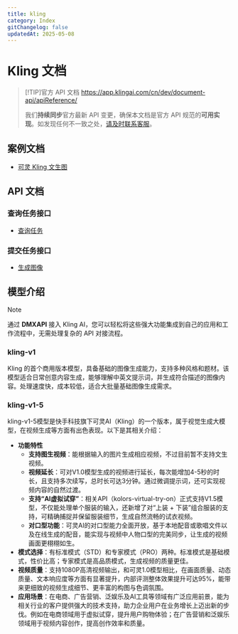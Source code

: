```yaml
---
title: kling
category: Index
gitChangelog: false
updatedAt: 2025-05-08
---
```


# Kling 文档

> [!TIP]官方 API 文档
> https://app.klingai.com/cn/dev/document-api/apiReference/
> 
> 我们**持续同步**官方最新 API 变更，确保本文档是官方 API 规范的**可用实现**。如发现任何不一致之处，[请及时联系客服](https://dmxapi.cn/models.html#contact)。



## 案例文档


- [可灵 Kling 文生图](kling-text-to-image.md)


## API 文档

### 查询任务接口

- [查询任务](./api/query-api.md)

### 提交任务接口

- [生成图像](./api/generate-image.md)

## 模型介绍

> [!NOTE]
> 通过 **DMXAPI** 接入 Kling AI，您可以轻松将这些强大功能集成到自己的应用和工作流程中，无需处理复杂的 API 对接流程。


### kling-v1

Kling 的首个商用版本模型，具备基础的图像生成能力，支持多种风格和题材。该模型适合日常创意内容生成，能够理解中英文提示词，并生成符合描述的图像内容。处理速度快，成本较低，适合大批量基础图像生成需求。

### kling-v1-5

kling-v1-5模型是快手科技旗下可灵AI（Kling）的一个版本，属于视觉生成大模型，在视频生成等方面有出色表现。以下是其相关介绍：
- **功能特性**
    - **支持图生视频**：能根据输入的图片生成相应视频，不过目前暂不支持文生视频。
    - **视频延长**：可对V1.0模型生成的视频进行延长，每次能增加4-5秒的时长，且支持多次续写，总时长可达3分钟。通过微调提示词，还可实现视频内容的自然过渡。
    - **支持“AI虚拟试穿”**：相关API（kolors-virtual-try-on）正式支持V1.5模型，不仅能处理单个服装的输入，还新增了对“上装 + 下装”组合服装的支持，可精确捕捉并保留服装细节，生成自然流畅的试衣视频。
    - **对口型功能**：可灵AI的对口型能力全面开放，基于本地配音或歌唱文件以及在线生成的配音，能实现与视频中人物口型的完美同步，让生成的视频画面更栩栩如生。
- **模式选择**：有标准模式（STD）和专家模式（PRO）两种。标准模式是基础模式，性价比高；专家模式是高品质模式，生成视频的质量更佳。
- **视频质量**：支持1080P高清视频输出，和可灵1.0模型相比，在画面质量、动态质量、文本响应度等方面有显著提升，内部评测整体效果提升可达95%，能带来更细致的视频生成细节、更丰富的构图与色调氛围。
- **应用场景**：在电商、广告营销、泛娱乐及AI工具等领域有广泛应用前景，能为相关行业的客户提供强大的技术支持，助力企业用户在业务增长上迈出新的步伐。例如在电商领域用于虚拟试穿，提升用户购物体验；在广告营销和泛娱乐领域用于视频内容创作，提高创作效率和质量。
